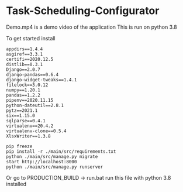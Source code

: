 # Task-Scheduling-Configurator

Demo.mp4 is a demo video of the application 
This is run on python 3.8

To get started install

```
appdirs==1.4.4
asgiref==3.3.1
certifi==2020.12.5
distlib==0.3.1
Django==2.0.7
django-pandas==0.6.4
django-widget-tweaks==1.4.1
filelock==3.0.12
numpy==1.20.1
pandas==1.2.2
pipenv==2020.11.15
python-dateutil==2.8.1
pytz==2021.1
six==1.15.0
sqlparse==0.4.1
virtualenv==20.4.2
virtualenv-clone==0.5.4
XlsxWriter==1.3.8
```

```
pip freeze
pip install -r ./main/src/requirements.txt
python ./main/src/manage.py migrate
start http://localhost:8000
python ./main/src/manage.py runserver
```
Or go to PRODUCTION_BUILD -> run.bat 
run this file with python 3.8 installed
